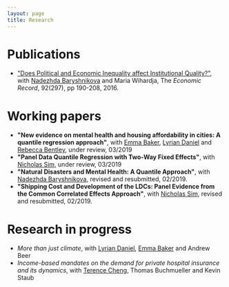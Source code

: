 ```yaml
---
layout: page
title: Research
---
```



# Publications
- ["Does Political and Economic Inequality affect Institutional Quality?"](https://onlinelibrary.wiley.com/doi/full/10.1111/1475-4932.12246), with [Nadezhda Baryshnikova](https://www.adelaide.edu.au/directory/nadezhda.baryshnikova) and Maria Wihardja, The *Economic Record*, 92(297), pp 190-208, 2016.

# Working papers
- **"New evidence on mental health and housing affordability in cities: A quantile regression approach"**, with [Emma Baker](https://researchers.adelaide.edu.au/profile/emma.baker), [Lyrian Daniel](https://researchers.adelaide.edu.au/profile/lyrian.daniel) and [Rebecca Bentley](https://www.findanexpert.unimelb.edu.au/display/person99174), under review, 03/2019
- **"Panel Data Quantile Regression with Two-Way Fixed Effects"**,  with [Nicholas Sim](https://sites.google.com/view/nicholassim/home), under review, 03/2019
- **"Natural Disasters and Mental Health: A Quantile Approach"**, with [Nadezhda Baryshnikova](https://www.adelaide.edu.au/directory/nadezhda.baryshnikova), revised and resubmitted, 02/2019.
- **"Shipping Cost and Development of the LDCs: Panel Evidence from the Common Correlated Effects Approach"**, with [Nicholas Sim](https://sites.google.com/view/nicholassim/home), revised and resubmitted, 02/2019.

# Research in progress
- *More than just climate*, with [Lyrian Daniel](https://researchers.adelaide.edu.au/profile/lyrian.daniel), [Emma Baker](https://researchers.adelaide.edu.au/profile/emma.baker) and Andrew Beer
- *Income-based mandates on the demand for private hospital insurance and its dynamics*, with [Terence Cheng](https://terencechaicheng.wordpress.com/), Thomas Buchmueller and Kevin Staub 
